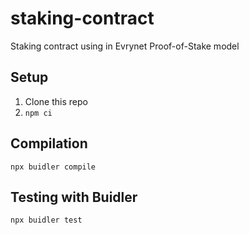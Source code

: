 # staking-contract
Staking contract using in Evrynet Proof-of-Stake model

## Setup
1. Clone this repo
2. `npm ci`

## Compilation
`npx buidler compile`

## Testing with Buidler
`npx buidler test`